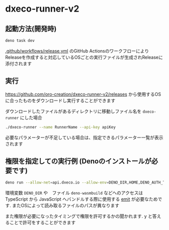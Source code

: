 # dxeco-runner-v2

## 起動方法(開発時)

```sh
deno task dev
```

[.github/workflows/release.yml](.github/workflows/release.yml) のGitHub
ActionsのワークフローによりReleaseを作成すると対応しているOSごとの実行ファイルが生成されReleaseに添付されます

## 実行

https://github.com/oro-creation/dxeco-runner-v2/releases
から使用するOSに合ったものをダウンロードし実行することができます

ダウンロードしたファイルがあるディレクトリに移動しファイル名を `dxeco-runner`
にした場合

```sh
./dxeco-runner --name RunnerName --api-key apiKey
```

必要なパラメーターが不足している場合は、指定できるパラメーター一覧が表示されます

## 権限を指定しての実行例 (Denoのインストールが必要です)

```sh
deno run --allow-net=api.dxeco.io --allow-env=DENO_DIR,HOME,DENO_AUTH_TOKENS --allow-read=/Users/narumi/Library/Caches/deno,'/Users/narumi/Library/Application Support/deno-wasmbuild' https://raw.githubusercontent.com/oro-creation/dxeco-runner-v2/main/cli.ts --name RunnerName --api-key apiKey
```

環境変数 `DENO_DIR` や　ファイル `deno-wasmbuild` などへのアクセスは TypeScript
から JavaScript へバンドルする際に使用する
[emit](https://github.com/denoland/deno_emit) が必要なためです.
またOSによって読み取るファイルのパスが異なります

また権限が必要になったタイミングで権限を許可するかの聞かれます. y
と答えることで許可をすることができます

